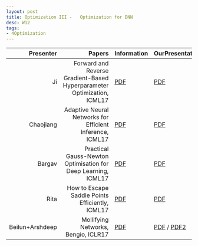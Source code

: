 ```yaml
---
layout: post
title: Optimization III -   Optimization for DNN
desc: W12
tags:
- 4Optimization
---
```



| Presenter | Papers | Information| OurPresentation |
| -----: | ----------: | :----- | :----- |
| Ji  | Forward and Reverse Gradient-Based Hyperparameter Optimization, ICML17 | [PDF](https://arxiv.org/abs/1703.01785) | [PDF]({{site.baseurl}}/talks/20171107-Ji.pdf) |
| Chaojiang | Adaptive Neural Networks for Efficient Inference, ICML17 | [PDF](http://proceedings.mlr.press/v70/bolukbasi17a/bolukbasi17a.pdf) | [PDF]({{site.baseurl}}/talks/20171107-Chao.pdf) |
| Bargav | Practical Gauss-Newton Optimisation for Deep Learning, ICML17 | [PDF](https://arxiv.org/abs/1706.03662) | [PDF]({{site.baseurl}}/talks/20171107-Bargav.pdf) |
| Rita | How to Escape Saddle Points Efficiently,  ICML17 | [PDF](https://arxiv.org/abs/1703.00887) | [PDF]({{site.baseurl}}/talks/20171107-Rita.pdf) |
| Beilun+Arshdeep |  Mollifying Networks, Bengio, ICLR17 | [PDF](https://arxiv.org/abs/1608.04980) | [PDF]({{site.baseurl}}/talks/20171109-Arshdeep.pdf) / [PDF2]({{site.baseurl}}/talks/20171109-BeilunArshdeep.pdf) |
